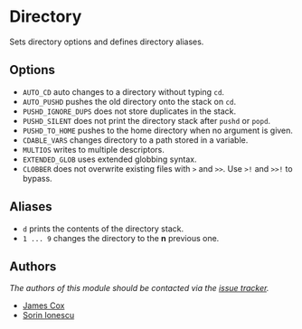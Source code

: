 # Directory

Sets directory options and defines directory aliases.

## Options

- `AUTO_CD` auto changes to a directory without typing `cd`.
- `AUTO_PUSHD` pushes the old directory onto the stack on `cd`.
- `PUSHD_IGNORE_DUPS` does not store duplicates in the stack.
- `PUSHD_SILENT` does not print the directory stack after `pushd` or `popd`.
- `PUSHD_TO_HOME` pushes to the home directory when no argument is given.
- `CDABLE_VARS` changes directory to a path stored in a variable.
- `MULTIOS` writes to multiple descriptors.
- `EXTENDED_GLOB` uses extended globbing syntax.
- `CLOBBER` does not overwrite existing files with `>` and `>>`. Use `>!` and
  `>>!` to bypass.

## Aliases

- `d` prints the contents of the directory stack.
- `1 ... 9` changes the directory to the **n** previous one.

## Authors

*The authors of this module should be contacted via the [issue tracker][1].*

- [James Cox](https://github.com/imajes)
- [Sorin Ionescu](https://github.com/sorin-ionescu)

[1]: https://github.com/zsh-users/prezto/issues
